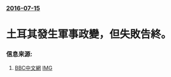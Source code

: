### [2016-07-15](/news/2016/07/15/index.md)

##### 
# 土耳其發生軍事政變，但失敗告終。 




### 信息来源:

1. [BBC中文網](http://www.bbc.com/zhongwen/simp/world/2016/07/160715_turkey_coup_attempt) [IMG](https://ichef.bbci.co.uk/news/ws/1024/branded_zhongwen/worldservice/live/assets/images/2016/07/15/160715231532_turkey_coup_512x288_getty_nocredit.jpg)

